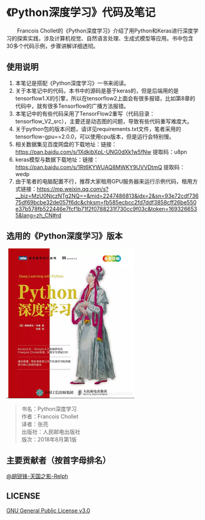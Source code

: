 # 《Python深度学习》代码及笔记
&emsp;&emsp;Francois Chollet的《Python深度学习》介绍了用Python和Keras进行深度学习的探索实践，涉及计算机视觉、自然语言处理、生成式模型等应用。书中包含30多个代码示例，步骤讲解详细透彻。  

## 使用说明
1. 本笔记是搭配《Python深度学习》一书来阅读。
2. 关于本笔记中的代码，本书中的源码是基于keras的，但是后端用的是tensorflow1.X的引擎，所以在tensorflow2上面会有很多报错，比如第8章的代码中，就有很多Tensorflow的广播方法报错。  
3. 本笔记中的有些代码采用了TensorFlow2重写（代码目录：tensorflow_V2_src），主要还是动态图的问题，导致有些代码重写难度大。
4. 关于python包的版本问题，请详见requirements.txt文件，笔者采用的tensorflow-gpu==2.0.0，可以使用cpu版本，但是运行会特别慢。
5. 相关数据集见百度网盘的下载地址：链接：https://pan.baidu.com/s/1XdkibXpL-UNG0dXk1w5fNw 提取码：u8pn
6. keras模型与数据下载地址：链接：https://pan.baidu.com/s/1Rt6KYWUAQ8MWKY9UVVDtmQ 提取码：wedp  
7. 由于笔者的电脑配置不行，推荐大家租用GPU服务器来运行示例代码，租用方式链接：https://mp.weixin.qq.com/s?__biz=MzU0NjczNTg2NQ==&mid=2247486813&idx=2&sn=93e72cdf73675df69bcbe32de057f6dc&chksm=fb585ecbcc2fd7ddf3858cff26be550e37b578fb522446e7fcf1b71f2f0788231f730cc9f03c&token=1693266535&lang=zh_CN#rd

## 选用的《Python深度学习》版本
<img src="./resources/deep-learning-with-python-book.png" width="336" height= "393">


> 书名：Python深度学习<br/>
> 作者：Francois Chollet<br/>
> 译者：张亮<br/>
> 出版社：人民邮电出版社<br/>
> 版次：2018年8月第1版<br/>

## 主要贡献者（按首字母排名）
 [@胡锐锋-天国之影-Relph](https://github.com/Relph1119)

## LICENSE
[GNU General Public License v3.0](https://github.com/relph1119/deep-learning-with-python-notebooks/blob/master/LICENSE)